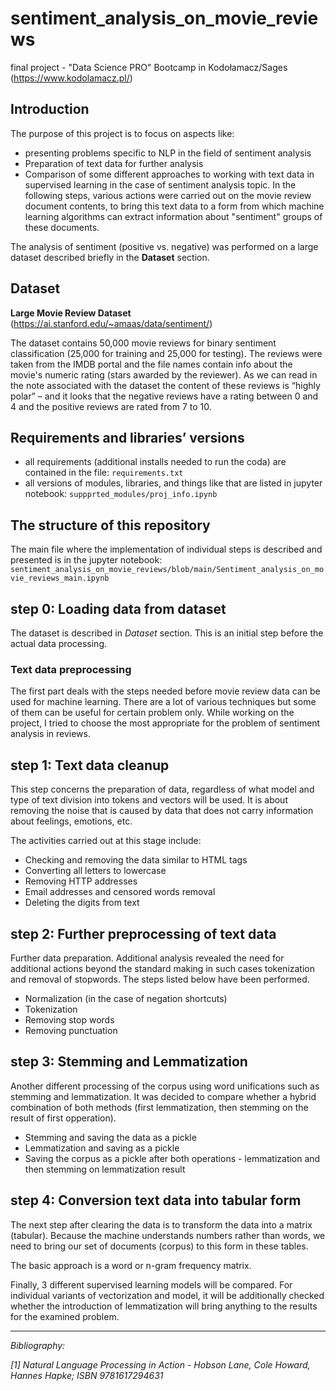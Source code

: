 # sentiment_analysis_on_movie_reviews
final project - "Data Science PRO" Bootcamp in Kodołamacz/Sages (https://www.kodolamacz.pl/)

## Introduction
The purpose of this project is to focus on aspects like:
- presenting problems specific to NLP in the field of sentiment analysis
- Preparation of text data for further analysis 
- Comparison of some different approaches to working with text data in supervised learning in the case of sentiment analysis topic. 
In the following steps, various actions were carried out on the movie review document contents, to bring this text data to a form from which machine learning algorithms can extract information about "sentiment" groups of these documents.

The analysis of sentiment (positive vs. negative) was performed on a large dataset described briefly in the **Dataset** section.

## Dataset
**Large Movie Review Dataset** (https://ai.stanford.edu/~amaas/data/sentiment/)

The dataset contains 50,000 movie reviews for binary sentiment classification (25,000 for training and 25,000 for testing). The reviews were taken from the IMDB portal and the file names contain info about the movie's numeric rating (stars awarded by the reviewer). As we can read in the note associated with the dataset the content of these reviews is “highly polar” – and it looks that the negative reviews have a rating between 0 and 4 and the positive reviews are rated from 7 to 10.

## Requirements and libraries’ versions
- all requirements (additional installs needed to run the coda) are contained in the file: `requirements.txt`
- all versions of modules, libraries, and things like that are listed in jupyter notebook: `suppprted_modules/proj_info.ipynb`

## The structure of this repository

The main file where the implementation of individual steps is described and presented is in the jupyter notebook: `sentiment_analysis_on_movie_reviews/blob/main/Sentiment_analysis_on_movie_reviews_main.ipynb`

## step 0: Loading data from dataset

The dataset is described in *Dataset* section. This is an initial step before the actual data processing. 

### Text data preprocessing
The first part deals with the steps needed before movie review data can be used for machine learning. 
There are a lot of various techniques but some of them can be useful for certain problem only. 
While working on the project, I tried to choose the most appropriate for the problem of sentiment analysis in reviews.

## step 1: Text data cleanup
This step concerns the preparation of data, regardless of what model and type of text division into tokens and vectors will be used. 
It is about removing the noise that is caused by data that does not carry information about feelings, emotions, etc.

The activities carried out at this stage include:

- Checking and removing the data similar to HTML tags
- Converting all letters to lowercase
- Removing HTTP addresses
- Email addresses and censored words removal
- Deleting the digits from text

## step 2: Further preprocessing of text data

Further data preparation. Additional analysis revealed the need for additional actions beyond the standard making in such cases tokenization and removal of stopwords. 
The steps listed below have been performed. 

- Normalization (in the case of negation shortcuts)
- Tokenization
- Removing stop words
- Removing punctuation

## step 3: Stemming and Lemmatization

Another different processing of the corpus using word unifications such as stemming and lemmatization. It was decided to compare whether a hybrid combination of both methods (first lemmatization, then stemming on the result of first opperation). 

- Stemming and saving the data as a pickle
- Lemmatization and saving as a pickle
- Saving the corpus as a pickle after both operations - lemmatization and then stemming on lemmatization result

## step 4: Conversion text data into tabular form

The next step after clearing the data is to transform the data into a matrix (tabular). Because the machine understands numbers rather than words, we need to bring our set of documents (corpus) to this form in these tables.

The basic approach is a word or n-gram frequency matrix. 

Finally, 3 different supervised learning models will be compared. For individual variants of vectorization and model, it will be additionally checked whether the introduction of lemmatization will bring anything to the results for the examined problem.

__________________________________________________________________________________

*Bibliography:*

*[1] Natural Language Processing in Action - Hobson Lane, Cole Howard, Hannes Hapke; ISBN 9781617294631*